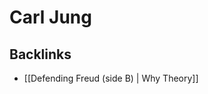 # Carl Jung



<a id="orgeb62431"></a>

## Backlinks

-   [[Defending Freud (side B) | Why Theory]]
